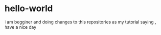 # hello-world
i am begginer and doing changes to this repositories as my tutorial saying , have a nice day
